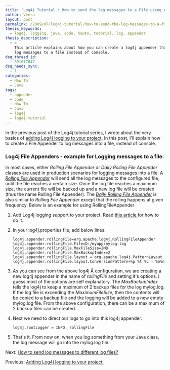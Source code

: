 ```yaml
---
title: 'Log4j Tutorial : How to send the log messages to a File using Appender'
author: Veera
layout: post
permalink: /2009/07/log4j-tutorial-how-to-send-the-log-messages-to-a-file/
thesis_keywords:
  - log4j, logging, java, code, howto, tutorial, log, appender
thesis_description:
  - >
    This article explains about how you can create a log4j appender that writes the
    log messages to a file instead of console.
dsq_thread_id:
  - 891617647
dsq_needs_sync:
  - 1
categories:
  - How To
  - Java
tags:
  - appender
  - code
  - How To
  - Java
  - log4j
  - log4j-tutorial
---
```


In the previous post of the Log4j tutorial series, I wrote about the very basics of [adding Log4j logging to your project][1]. In this post, I'll explain how to create a File Appender to log messages into a file, instead of console.

 [1]: http://veerasundar.com/blog/2009/07/log4j-tutorial-adding-log4j-logging-to-your-project/ "how to incorporate the Log4j logging support to your project, in a step by step manner."

### Log4j File Appenders - example for Logging messages to a file:

In most cases, either *Rolling File Appender* or *Daily Rolling File Appender* classes are used in production scenarios for logging messages into a file. A *[Rolling File Appender][2]* will send all the log messages to the configured file, until the file reaches a certain size. Once the log file reaches a maximum size, the current file will be backed up and a new log file will be created (thus the name Rolling File Appender). The *[Daily Rolling File Appender][3]* is also similar to *Rolling File Appender* except that the rolling happens at given frequency. Below is an example for using RollingFileAppender

 [2]: http://logging.apache.org/log4j/1.2/apidocs/org/apache/log4j/RollingFileAppender.html "RollingFileAppender extends FileAppender to backup the log files when they reach a certain size."
 [3]: http://logging.apache.org/log4j/1.2/apidocs/org/apache/log4j/DailyRollingFileAppender.html "DailyRollingFileAppender extends FileAppender so that the underlying file is rolled over at a user chosen frequency."

1.  Add Log4j logging support to your project. Read [this article ][1] for how to do it.
2.  In your log4j.properties file, add below lines.

        log4j.appender.rollingFile=org.apache.log4j.RollingFileAppender
        log4j.appender.rollingFile.File=D:/myapp/mylog.log
        log4j.appender.rollingFile.MaxFileSize=2MB
        log4j.appender.rollingFile.MaxBackupIndex=2
        log4j.appender.rollingFile.layout = org.apache.log4j.PatternLayout
        log4j.appender.rollingFile.layout.ConversionPattern=%p %t %c - %m%n

3.  As you can see from the above log4j Â configuration, we are creating a new log4j appender in the name of *rollingFile* and setting it's options. I guess most of the options are self explanatory. The *MaxBackupIndex* tells the log4j to keep a maximum of 2 backup files for the log mylog.log. If the log file is exceeding the *MaximumFileSize*, then the contents will be copied to a backup file and the logging will be added to a new empty mylog.log file. From the above configuration, there can be a maximum of 2 backup files can be created.
4.  Next we need to direct our logs to go into this log4j appender. 

        log4j.rootLogger = INFO, rollingFile

5.  That's it. From now on, when you log something from your Java class, the log message will go into the mylog.log file.

Next: [How to send log messages to different log files?][4]

 [4]: http://veerasundar.com/blog/2009/08/log4j-tutorial-how-to-send-log-messages-to-different-log-files/ "How to send log messages to different log files?"

Previous: [Adding Log4j logging to your project.][5]

 [5]: http://veerasundar.com/blog/2009/07/log4j-tutorial-adding-log4j-logging-to-your-project/ "Log4j Tutorial : Adding Log4j logging to your project"